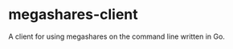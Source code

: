 megashares-client
=================

A client for using megashares on the command line written in Go.

